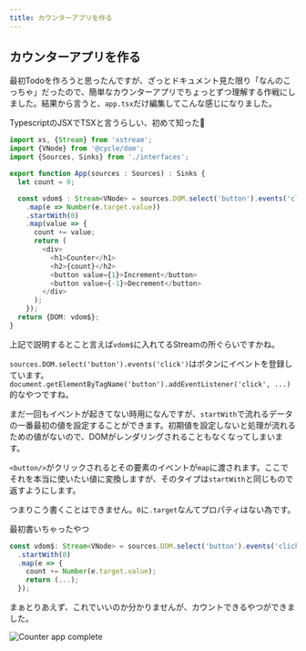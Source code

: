 ```yaml
---
title: カウンターアプリを作る
---
```


## カウンターアプリを作る

最初Todoを作ろうと思ったんですが、ざっとドキュメント見た限り「なんのこっちゃ」だったので、簡単なカウンターアプリでちょっとずつ理解する作戦にしました。結果から言うと、`app.tsx`だけ編集してこんな感じになりました。

<say>
TypescriptのJSXでTSXと言うらしい、初めて知った🙂
</say>

```ts
import xs, {Stream} from 'xstream';
import {VNode} from '@cycle/dom';
import {Sources, Sinks} from './interfaces';

export function App(sources : Sources) : Sinks {
  let count = 0;

  const vdom$ : Stream<VNode> = sources.DOM.select('button').events('click')
    .map(e => Number(e.target.value))
    .startWith(0)
    .map(value => {
      count += value;
      return (
        <div>
          <h1>Counter</h1>
          <h2>{count}</h2>
          <button value={1}>Increment</button>
          <button value={-1}>Decrement</button>
        </div>
      );
    });
  return {DOM: vdom$};
}
```

上記で説明するとこと言えば`vdom$`に入れてるStreamの所ぐらいですかね。

`sources.DOM.select('button').events('click')`はボタンにイベントを登録しています。`document.getElementByTagName('button').addEventListener('click', ...)`的なやつですね。

まだ一回もイベントが起きてない時用になんですが、`startWith`で流れるデータの一番最初の値を設定することができます。初期値を設定しないと処理が流れるための値がないので、DOMがレンダリングされることもなくなってしまいます。

`<button/>`がクリックされるとその要素のイベントが`map`に渡されます。ここでそれを本当に使いたい値に変換しますが、そのタイプは`startWith`と同じもので返すようにします。

つまりこう書くことはできません。`0`に`.target`なんてプロパティはない為です。

<say>
最初書いちゃったやつ
</say>

```ts
const vdom$: Stream<VNode> = sources.DOM.select('button').events('click')
  .startWith(0)
  .map(e => {
    count += Number(e.target.value);
    return (...);
  });
```

まぁとりあえず、これでいいのか分かりませんが、カウントできるやつができました。

![Counter app complete](/start-cyclejs/images/create-counter-app/complete.png)
